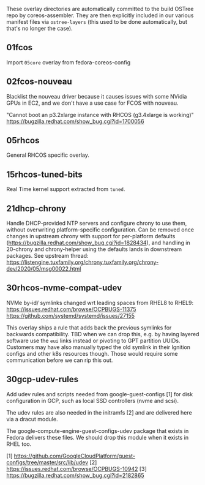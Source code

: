 These overlay directories are automatically committed to the build OSTree repo
by coreos-assembler. They are then explicitly included in our various manifest
files via `ostree-layers` (this used to be done automatically, but that's no
longer the case).

01fcos
------

Import `05core` overlay from fedora-coreos-config

02fcos-nouveau
--------------

Blacklist the nouveau driver because it causes issues with some NVidia GPUs in
EC2, and we don't have a use case for FCOS with nouveau.

"Cannot boot an p3.2xlarge instance with RHCOS (g3.4xlarge is working)"
https://bugzilla.redhat.com/show_bug.cgi?id=1700056

05rhcos
-------

General RHCOS specific overlay.

15rhcos-tuned-bits
------------------

Real Time kernel support extracted from `tuned`.

21dhcp-chrony
-------------

Handle DHCP-provided NTP servers and configure chrony to use them,
without overwriting platform-specific configuration. Can be removed
once changes in upstream chrony with support for per-platform
defaults (https://bugzilla.redhat.com/show_bug.cgi?id=1828434),
and handling in 20-chrony and chrony-helper using the defaults
lands in downstream packages. See upstream thread:
https://listengine.tuxfamily.org/chrony.tuxfamily.org/chrony-dev/2020/05/msg00022.html

30rhcos-nvme-compat-udev
------------------------

NVMe by-id/ symlinks changed wrt leading spaces from RHEL8 to RHEL9:
https://issues.redhat.com/browse/OCPBUGS-11375
https://github.com/systemd/systemd/issues/27155

This overlay ships a rule that adds back the previous symlinks for backwards
compatibility. TBD when we can drop this, e.g. by having layered software use
the `eui` links instead or pivoting to GPT partition UUIDs. Customers may have
also manually typed the old symlink in their Ignition configs and other k8s
resources though. Those would require some communication before we can rip this
out.

30gcp-udev-rules
-------------------

Add udev rules and scripts needed from google-guest-configs [1] for disk
configuration in GCP, such as local SSD controllers (nvme and scsi).

The udev rules are also needed in the initramfs [2] and are delivered here via a dracut
module.

The google-compute-engine-guest-configs-udev package that exists in Fedora delivers
these files. We should drop this module when it exists in RHEL too.

[1] https://github.com/GoogleCloudPlatform/guest-configs/tree/master/src/lib/udev
[2] https://issues.redhat.com/browse/OCPBUGS-10942
[3] https://bugzilla.redhat.com/show_bug.cgi?id=2182865
